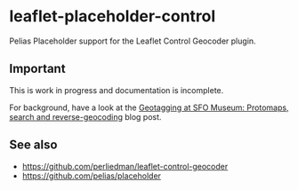 # leaflet-placeholder-control

Pelias Placeholder support for the Leaflet Control Geocoder plugin.

## Important

This is work in progress and documentation is incomplete.

For background, have a look at the [Geotagging at SFO Museum: Protomaps, search and reverse-geocoding](https://millsfield.sfomuseum.org/blog/2021/05/03/geotagging/) blog post.

## See also

* https://github.com/perliedman/leaflet-control-geocoder
* https://github.com/pelias/placeholder